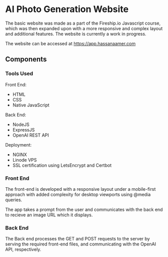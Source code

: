 # AI Photo Generation Website

The basic website was made as a part of the Fireship.io Javascript course, which was then expanded upon with a more responsive and complex layout and additional features. The website is currently a work in progress.

The website can be accessed at https://app.hassanaamer.com

## Components

### __Tools Used__

Front End:

* HTML
* CSS
* Native JavaScript

Back End:

* NodeJS
* ExpressJS
* OpenAI REST API

Deployment:

* NGINX
* Linode VPS
* SSL certification using LetsEncrypt and Certbot

### __Front End__

The front-end is developed with a responsive layout under a mobile-first approach with added complexity for desktop viewports using @media queries.

The app takes a prompt from the user and communicates with the back end to recieve an image URL which it displays.

### __Back End__

The Back end processes the GET and POST requests to the server by serving the required front-end files, and communicating with the OpenAI API, respectively.
